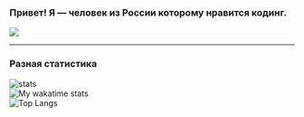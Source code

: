 ### Привет! Я — человек из России которому нравится кодинг.

<a href="https://discord.gg/EJc8UC7yhZ">
  <img src="http://invidget.switchblade.xyz/EJc8UC7yhZ"/>
</a>

---
### **Разная статистика**
![stats](https://github-readme-stats.vercel.app/api?username=Nubovik01&count_private=true&show_icons=true&theme=github_dark)<br>
![My wakatime stats](https://github-readme-stats.vercel.app/api/wakatime?username=Nubovik01&theme=github_dark)<br>
![Top Langs](https://github-readme-stats.vercel.app/api/top-langs/?username=Nubovik01&layout=compact&theme=github_dark)
